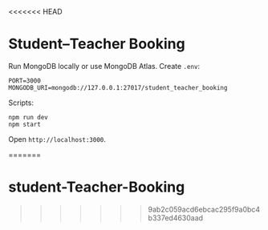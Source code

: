 <<<<<<< HEAD
# Student–Teacher Booking

Run MongoDB locally or use MongoDB Atlas. Create `.env`:

```
PORT=3000
MONGODB_URI=mongodb://127.0.0.1:27017/student_teacher_booking
```

Scripts:

```
npm run dev
npm start
```

Open `http://localhost:3000`.


=======
# student-Teacher-Booking
>>>>>>> 9ab2c059acd6ebcac295f9a0bc4b337ed4630aad
